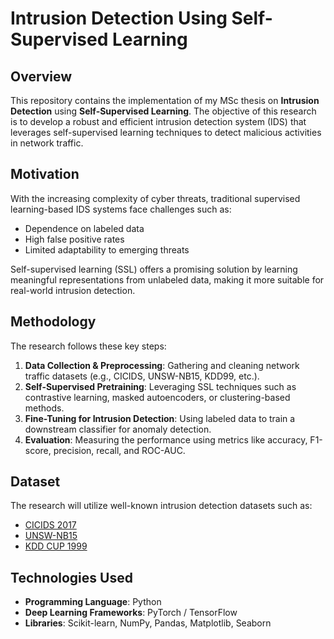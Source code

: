 # Intrusion Detection Using Self-Supervised Learning

## Overview
This repository contains the implementation of my MSc thesis on **Intrusion Detection** using **Self-Supervised Learning**. The objective of this research is to develop a robust and efficient intrusion detection system (IDS) that leverages self-supervised learning techniques to detect malicious activities in network traffic.

## Motivation
With the increasing complexity of cyber threats, traditional supervised learning-based IDS systems face challenges such as:
- Dependence on labeled data
- High false positive rates
- Limited adaptability to emerging threats

Self-supervised learning (SSL) offers a promising solution by learning meaningful representations from unlabeled data, making it more suitable for real-world intrusion detection.

## Methodology
The research follows these key steps:
1. **Data Collection & Preprocessing**: Gathering and cleaning network traffic datasets (e.g., CICIDS, UNSW-NB15, KDD99, etc.).
2. **Self-Supervised Pretraining**: Leveraging SSL techniques such as contrastive learning, masked autoencoders, or clustering-based methods.
3. **Fine-Tuning for Intrusion Detection**: Using labeled data to train a downstream classifier for anomaly detection.
4. **Evaluation**: Measuring the performance using metrics like accuracy, F1-score, precision, recall, and ROC-AUC.

## Dataset
The research will utilize well-known intrusion detection datasets such as:
- [CICIDS 2017](https://www.unb.ca/cic/datasets/ids-2017.html)
- [UNSW-NB15](https://www.unsw.adfa.edu.au/unsw-canberra-cyber/cybersecurity/ADFA-NB15-Datasets/)
- [KDD CUP 1999](http://kdd.ics.uci.edu/databases/kddcup99/kddcup99.html)

## Technologies Used
- **Programming Language**: Python
- **Deep Learning Frameworks**: PyTorch / TensorFlow
- **Libraries**: Scikit-learn, NumPy, Pandas, Matplotlib, Seaborn
